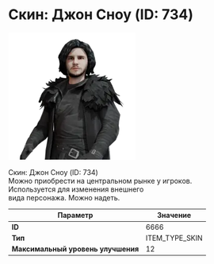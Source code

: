 # Скин: Джон Сноу (ID: 734)

![Item Image](../img/6666.webp?raw=true)

Скин: Джон Сноу (ID: 734)<br>Можно приобрести на центральном рынке у игроков.<br>Используется для изменения внешнего<br>вида персонажа. Можно надеть.


| Параметр | Значение |
|----------|----------|
| **ID** | 6666 |
| **Тип** | ITEM_TYPE_SKIN |
| **Максимальный уровень улучшения** | 12 |

